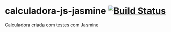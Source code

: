 # calculadora-js-jasmine [![Build Status](https://travis-ci.org/andredff/calculadora-angular.svg?branch=master)](https://travis-ci.org/andredff/calculadora-angular)

Calculadora criada com testes com Jasmine

